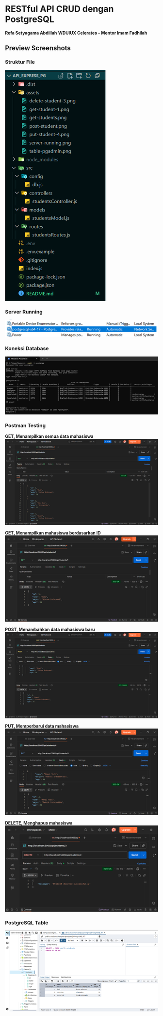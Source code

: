 # RESTful API CRUD dengan PostgreSQL
**Refa Setyagama Abdillah**
**WDUIUX Celerates - Mentor Imam Fadhilah**

## Preview Screenshots

### Struktur File
![Server Running](./assets/struktur-file.png)

### Server Running
![Server Running](./assets/server-running.png)

### Koneksi Database
![Server Running](./assets/koneksi.png)

### Postman Testing
**GET, Menampilkan semua data mahasiswa**
![Postman POST](./assets/get-students.png)

**GET, Menampilkan mahasiswa berdasarkan ID**
![Postman POST](./assets/get-student-1.png)

**POST, Menambahkan data mahasiswa baru**
![Postman POST](./assets/post-student.png)

**PUT, Memperbarui data mahasiswa**
![Postman POST](./assets/put-student-4.png)

**DELETE, Menghapus mahasiswa**
![Postman POST](./assets/delete-student-3.png)

### PostgreSQL Table
![PostgreSQL Table](./assets/table-pgadmin.png)
